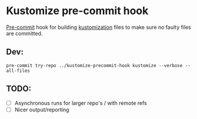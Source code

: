 # Kustomize pre-commit hook

[Pre-commit](https://pre-commit.com/) hook for building [kustomization](https://kustomize.io/) files to make sure no faulty files are committed.

## Dev:

`pre-commit try-repo ../kustomize-precommit-hook kustomize --verbose --all-files`

## TODO:

- [ ] Asynchronous runs for larger repo's / with remote refs
- [ ] Nicer output/reporting
